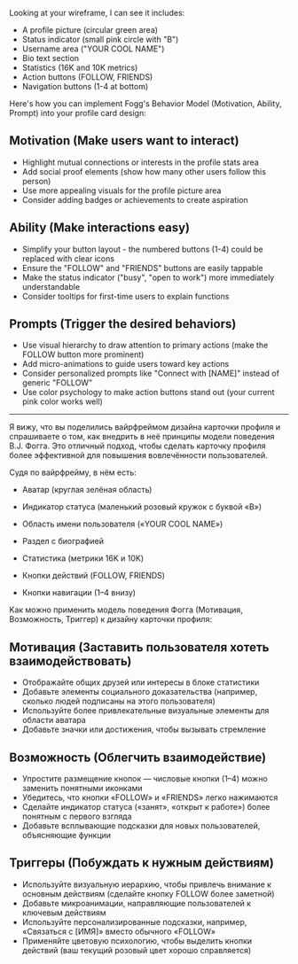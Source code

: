 Looking at your wireframe, I can see it includes:

- A profile picture (circular green area)
- Status indicator (small pink circle with "B")
- Username area ("YOUR COOL NAME")
- Bio text section
- Statistics (16K and 10K metrics)
- Action buttons (FOLLOW, FRIENDS)
- Navigation buttons (1-4 at bottom)

Here's how you can implement Fogg's Behavior Model (Motivation, Ability, Prompt) into your profile card design:

## Motivation (Make users want to interact)

- Highlight mutual connections or interests in the profile stats area
- Add social proof elements (show how many other users follow this person)
- Use more appealing visuals for the profile picture area
- Consider adding badges or achievements to create aspiration

## Ability (Make interactions easy)

- Simplify your button layout - the numbered buttons (1-4) could be replaced with clear icons
- Ensure the "FOLLOW" and "FRIENDS" buttons are easily tappable
- Make the status indicator ("busy", "open to work") more immediately understandable
- Consider tooltips for first-time users to explain functions

## Prompts (Trigger the desired behaviors)

- Use visual hierarchy to draw attention to primary actions (make the FOLLOW button more prominent)
- Add micro-animations to guide users toward key actions
- Consider personalized prompts like "Connect with [NAME]" instead of generic "FOLLOW"
- Use color psychology to make action buttons stand out (your current pink color works well)

---

Я вижу, что вы поделились вайрфреймом дизайна карточки профиля и спрашиваете о том, как внедрить в неё принципы модели поведения B.J. Фогга. Это отличный подход, чтобы сделать карточку профиля более эффективной для повышения вовлечённости пользователей.

Судя по вайрфрейму, в нём есть:

- Аватар (круглая зелёная область)
    
- Индикатор статуса (маленький розовый кружок с буквой «B»)
    
- Область имени пользователя («YOUR COOL NAME»)
    
- Раздел с биографией
    
- Статистика (метрики 16K и 10K)
    
- Кнопки действий (FOLLOW, FRIENDS)
    
- Кнопки навигации (1–4 внизу)
    

Kак можно применить модель поведения Фогга (Мотивация, Возможность, Триггер) к  дизайну карточки профиля:

## Мотивация (Заставить пользователя хотеть взаимодействовать)

- Отображайте общих друзей или интересы в блоке статистики
- Добавьте элементы социального доказательства (например, сколько людей подписаны на этого пользователя)
- Используйте более привлекательные визуальные элементы для области аватара
- Добавьте значки или достижения, чтобы вызывать стремление
    

## Возможность (Облегчить взаимодействие)

- Упростите размещение кнопок — числовые кнопки (1–4) можно заменить понятными иконками
- Убедитесь, что кнопки «FOLLOW» и «FRIENDS» легко нажимаются
- Сделайте индикатор статуса («занят», «открыт к работе») более понятным с первого взгляда
- Добавьте всплывающие подсказки для новых пользователей, объясняющие функции
    

## Триггеры (Побуждать к нужным действиям)

- Используйте визуальную иерархию, чтобы привлечь внимание к основным действиям (сделайте кнопку FOLLOW более заметной)
- Добавьте микроанимации, направляющие пользователей к ключевым действиям
- Используйте персонализированные подсказки, например, «Связаться с [ИМЯ]» вместо обычного «FOLLOW»
- Применяйте цветовую психологию, чтобы выделить кнопки действий (ваш текущий розовый цвет хорошо справляется)
    

